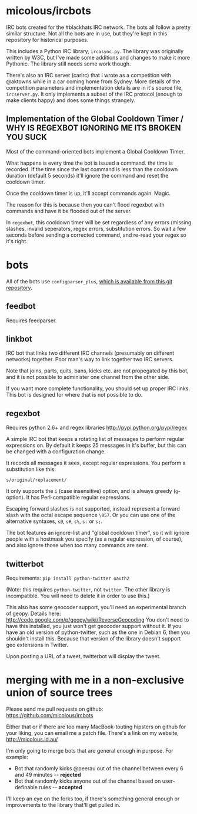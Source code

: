 # micolous/ircbots #

IRC bots created for the #blackhats IRC network.  The bots all follow a pretty similar structure.  Not all the bots are in use, but they're kept in this repository for historical purposes.

This includes a Python IRC library, `ircasync.py`.  The library was originally written by W3C, but I've made some additions and changes to make it more Pythonic.  The library still needs some work though.

There's also an IRC server (carirc) that I wrote as a competition with @aktowns while in a car coming home from Sydney.  More details of the competition parameters and implementation details are in it's source file, `ircserver.py`.  It only implements a subset of the IRC protocol (enough to make clients happy) and does some things strangely.

## Implementation of the Global Cooldown Timer / WHY IS REGEXBOT IGNORING ME ITS BROKEN YOU SUCK ##

Most of the command-oriented bots implement a Global Cooldown Timer.

What happens is every time the bot is issued a command. the time is recorded.  If the time since the last command is less than the cooldown duration (default 5 seconds) it'll ignore the command and reset the cooldown timer.

Once the cooldown timer is up, it'll accept commands again.  Magic.

The reason for this is because then you can't flood regexbot with commands and have it be flooded out of the server.

In `regexbot`, this cooldown timer will be set regardless of any errors (missing slashes, invalid seperators, regex errors, substitution errors.  So wait a few seconds before sending a corrected command, and re-read your regex so it's right.

# bots #

All of the bots use `configparser_plus`, [which is available from this git repository](https://github.com/micolous/configparser_plus).

## feedbot ##

Requires feedparser.

## linkbot ##

IRC bot that links two different IRC channels (presumably on different networks) together.  Poor man's way to link together two IRC servers.

Note that joins, parts, quits, bans, kicks etc. are not propegated by this bot, and it is not possible to administer one channel from the other side.

If you want more complete functionality, you should set up proper IRC links.  This bot is designed for where that is not possible to do.

## regexbot ##

Requires python 2.6+ and regex libraries http://pypi.python.org/pypi/regex

A simple IRC bot that keeps a rotating list of messages to perform regular expressions on.  By default it keeps 25 messages in it's buffer, but this can be changed with a configuration change.

It records all messages it sees, except regular expressions.  You perform a substitution like this:

    s/original/replacement/
  
It only supports the `i` (case insensitive) option, and is always greedy (`g`-option).  It has Perl-compatible regular expressions.

Escaping forward slashes is not supported, instead represent a forward slash with the octal escape sequence `\057`.  Or you can use one of the alternative syntaxes, `s@`, `s#`, `s%`, `s:` or `s;`.

The bot features an ignore-list and "global cooldown timer", so it will ignore people with a hostmask you specify (as a regular expression, of course), and also ignore those when too many commands are sent.

## twitterbot ##

Requirements: `pip install python-twitter oauth2`

(Note: this requires `python-twitter`, not `twitter`.  The other library is incompatible.  You will need to delete it in order to use this.)

This also has some geocoder support, you'll need an experimental branch of geopy.  Details here: http://code.google.com/p/geopy/wiki/ReverseGeocoding  You don't need to have this installed, you just won't get geocoder support without it.  If you have an old version of python-twitter, such as the one in Debian 6, then you shouldn't install this.  Because that version of the library doesn't support geo extensions in Twitter.

Upon posting a URL of a tweet, twitterbot will display the tweet.

# merging with me in a non-exclusive union of source trees #

Please send me pull requests on github: https://github.com/micolous/ircbots

Either that or if there are too many MacBook-touting hipsters on github for your liking, you can email me a patch file.  There's a link on my website, http://micolous.id.au/

I'm only going to merge bots that are general enough in purpose.  For example:

 * Bot that randomly kicks @peerau out of the channel between every 6 and 49 minutes -- **rejected**
 * Bot that randomly kicks anyone out of the channel based on user-definable rules -- **accepted**

I'll keep an eye on the forks too, if there's something general enough or improvements to the library that'll get pulled in.


